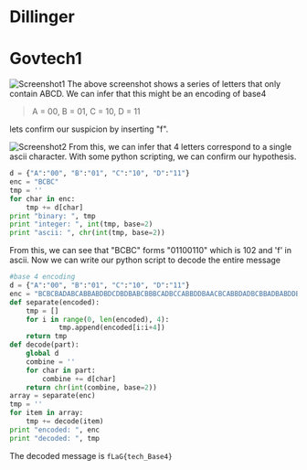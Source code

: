 # Dillinger

# Govtech1
![Screenshot1][screenshot1]
The above screenshot shows a series of letters that only contain ABCD.
We can infer that this might be an encoding of base4
> A = 00, B = 01, C = 10, D = 11

lets confirm our suspicion by inserting "f".

![Screenshot2][screenshot2]
From this, we can infer that 4 letters correspond to a single ascii character.
With some python scripting, we can confirm our hypothesis.
```python
d = {"A":"00", "B":"01", "C":"10", "D":"11"}
enc = "BCBC"
tmp = ''
for char in enc:
    tmp += d[char]
print "binary: ", tmp
print "integer: ", int(tmp, base=2)
print "ascii: ", chr(int(tmp, base=2))
```
From this, we can see that "BCBC" forms "01100110" which is 102 and 'f' in ascii.
Now we can write our python script to decode the entire message

```python
#base 4 encoding
d = {"A":"00", "B":"01", "C":"10", "D":"11"}
enc = "BCBCBADABCABBABDBDCDBDBABCBBBCADBCCABBDDBAACBCABBDADBCBBADBABDDB"
def separate(encoded):
    tmp = []
    for i in range(0, len(encoded), 4):
            tmp.append(encoded[i:i+4])
    return tmp
def decode(part):
    global d
    combine = ''
    for char in part:
        combine += d[char]
    return chr(int(combine, base=2))
array = separate(enc)
tmp = ''
for item in array:
    tmp += decode(item)
print "encoded: ", enc
print "decoded: ", tmp
```
The decoded message is `fLaG{tech_Base4}`

[screenshot1]: https://raw.githubusercontent.com/0x0ffff5ec/crossctf-2017/master/final/web/screenshots/govtech-web1_i.JPG

[screenshot2]: https://github.com/0x0ffff5ec/crossctf-2017/raw/master/final/web/screenshots/govtech-web1_ii.JPG
